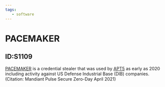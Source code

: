 ```yaml
---
tags:
   - software
---
```

# PACEMAKER
## ID:S1109
[PACEMAKER](/mitre/software/S1109) is a credential stealer that was used by [APT5](/mitre/groups/G1023) as early as 2020 including activity against US Defense Industrial Base (DIB) companies.(Citation: Mandiant Pulse Secure Zero-Day April 2021)
